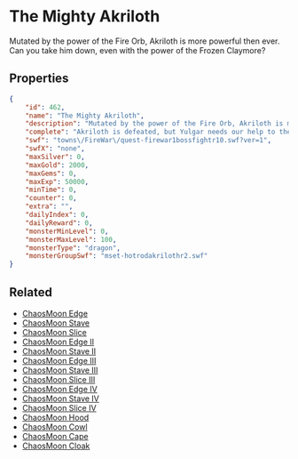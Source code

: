 # The Mighty Akriloth

Mutated by the power of the Fire Orb, Akriloth is more powerful then ever. Can you take him down, even with the power of the Frozen Claymore?

## Properties

```json
{
    "id": 462,
    "name": "The Mighty Akriloth",
    "description": "Mutated by the power of the Fire Orb, Akriloth is more powerful then ever. Can you take him down, even with the power of the Frozen Claymore?",
    "complete": "Akriloth is defeated, but Yulgar needs our help to the East! Battleon!",
    "swf": "towns\/FireWar\/quest-firewar1bossfightr10.swf?ver=1",
    "swfX": "none",
    "maxSilver": 0,
    "maxGold": 2000,
    "maxGems": 0,
    "maxExp": 50000,
    "minTime": 0,
    "counter": 0,
    "extra": "",
    "dailyIndex": 0,
    "dailyReward": 0,
    "monsterMinLevel": 0,
    "monsterMaxLevel": 100,
    "monsterType": "dragon",
    "monsterGroupSwf": "mset-hotrodakrilothr2.swf"
}
```

## Related

- [ChaosMoon Edge](../items/2625-chaosmoon-edge.md)
- [ChaosMoon Stave](../items/2626-chaosmoon-stave.md)
- [ChaosMoon Slice](../items/2627-chaosmoon-slice.md)
- [ChaosMoon Edge II](../items/2628-chaosmoon-edge-ii.md)
- [ChaosMoon Stave II](../items/2629-chaosmoon-stave-ii.md)
- [ChaosMoon Edge III](../items/2631-chaosmoon-edge-iii.md)
- [ChaosMoon Stave III](../items/2632-chaosmoon-stave-iii.md)
- [ChaosMoon Slice III](../items/2633-chaosmoon-slice-iii.md)
- [ChaosMoon Edge IV](../items/2634-chaosmoon-edge-iv.md)
- [ChaosMoon Stave IV](../items/2635-chaosmoon-stave-iv.md)
- [ChaosMoon Slice IV](../items/2636-chaosmoon-slice-iv.md)
- [ChaosMoon Hood](../items/2637-chaosmoon-hood.md)
- [ChaosMoon Cowl](../items/2638-chaosmoon-cowl.md)
- [ChaosMoon Cape](../items/2639-chaosmoon-cape.md)
- [ChaosMoon Cloak](../items/2640-chaosmoon-cloak.md)

